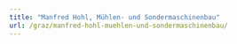 ```yaml
---
title: "Manfred Hohl, Mühlen- und Sondermaschinenbau"
url: /graz/manfred-hohl-muehlen-und-sondermaschinenbau/
---
```

